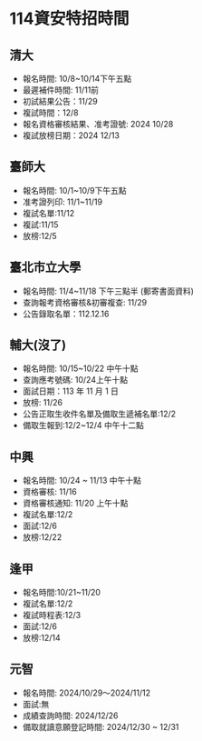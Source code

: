 # 114資安特招時間
## 清大
* 報名時間: 10/8~10/14下午五點
* 最遲補件時間: 11/11前
* 初試結果公告：11/29
* 複試時間：12/8
* 報名資格審核結果、准考證號:  2024 10/28 
* 複試放榜日期：2024 12/13 


## 臺師大
* 報名時間: 10/1~10/9下午五點
* 准考證列印: 11/1~11/19
* 複試名單:11/12
* 複試:11/15
* 放榜:12/5


## 臺北市立大學
* 報名時間: 11/4~11/18 下午三點半 (郵寄書面資料)
* 查詢報考資格審核&初審複查: 11/29
* 公告錄取名單：112.12.16 

## 輔大(沒了)
* 報名時間: 10/15~10/22 中午十點
* 查詢應考號碼: 10/24上午十點
* 面試日期：113 年 11 月 1 日
* 放榜: 11/26
* 公告正取生收件名單及備取生遞補名單:12/2
* 備取生報到:12/2~12/4 中午十二點


## 中興
* 報名時間: 10/24 ~ 11/13 中午十點
* 資格審核: 11/16
* 資格審核通知: 11/20 上午十點
* 複試名單:12/2
* 面試:12/6
* 放榜:12/22

## 逢甲
* 報名時間:10/21~11/20
* 複試名單:12/2
* 複試時程表:12/3
* 面試:12/6
* 放榜:12/14

## 元智
* 報名時間: 2024/10/29～2024/11/12
* 面試:無
* 成績查詢時間: 2024/12/26
* 備取就讀意願登記時間: 2024/12/30 ~ 12/31

